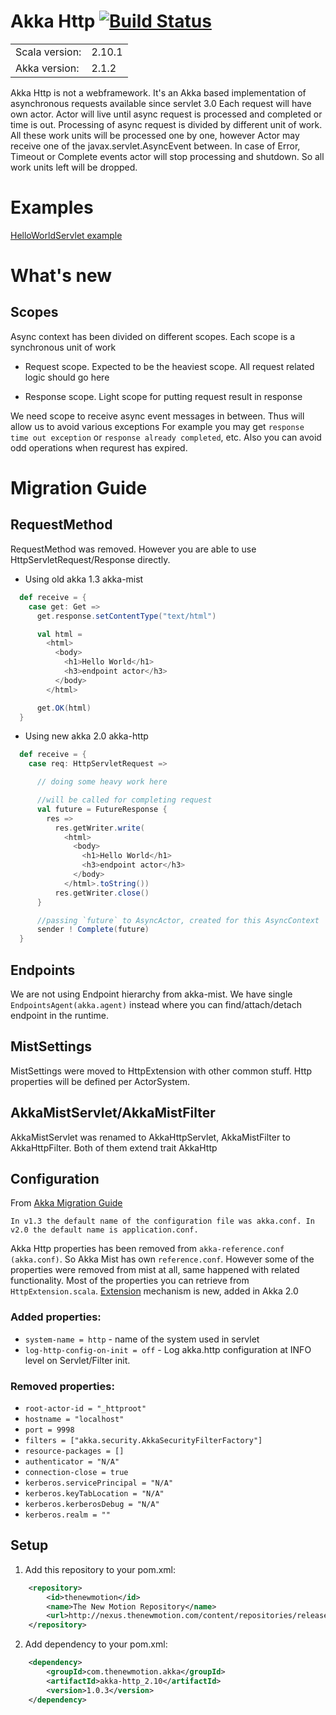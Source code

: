 # Akka Http   [![Build Status](https://secure.travis-ci.org/thenewmotion/akka-http.png)](http://travis-ci.org/thenewmotion/akka-http)

<table border="0">
  <tr>
    <td>Scala version: </td>
    <td>2.10.1</td>
  </tr>
  <tr>
    <td>Akka version: </td>
    <td>2.1.2</td>
  </tr>
</table>

Akka Http is not a webframework. It's an Akka based implementation of asynchronous requests available since servlet 3.0
Each request will have own actor. Actor will live until async request is processed and completed or time is out.
Processing of async request is divided by different unit of work. All these work units will be processed one by one, however
Actor may receive one of the javax.servlet.AsyncEvent between. In case of Error, Timeout or Complete events actor will stop processing and shutdown.
So all work units left will be dropped.

# Examples

[HelloWorldServlet example](https://github.com/thenewmotion/akka-http-helloworld)

# What's new

## Scopes

Async context has been divided on different scopes. Each scope is a synchronous unit of work

* Request scope. Expected to be the heaviest scope. All request related logic should go here

* Response scope. Light scope for putting request result in response

We need scope to receive async event messages in between. Thus will allow us to avoid various exceptions
For example you may get `response time out exception` or `response already completed`, etc.
Also you can avoid odd operations when requrest has expired.

# Migration Guide


## RequestMethod

RequestMethod was removed. However you are able to use HttpServletRequest/Response directly.

* Using old akka 1.3 akka-mist

```scala
  def receive = {
    case get: Get =>
      get.response.setContentType("text/html")

      val html =
        <html>
          <body>
            <h1>Hello World</h1>
            <h3>endpoint actor</h3>
          </body>
        </html>

      get.OK(html)
  }
```

* Using new akka 2.0 akka-http

```scala
  def receive = {
    case req: HttpServletRequest =>

      // doing some heavy work here

      //will be called for completing request
      val future = FutureResponse {
        res =>
          res.getWriter.write(
            <html>
              <body>
                <h1>Hello World</h1>
                <h3>endpoint actor</h3>
              </body>
            </html>.toString())
          res.getWriter.close()
      }

      //passing `future` to AsyncActor, created for this AsyncContext
      sender ! Complete(future)
  }
```


## Endpoints

We are not using Endpoint hierarchy from akka-mist. We have single `EndpointsAgent(akka.agent)` instead where you can find/attach/detach endpoint in the runtime.

## MistSettings

MistSettings were moved to HttpExtension with other common stuff. Http properties will be defined per ActorSystem.

## AkkaMistServlet/AkkaMistFilter

AkkaMistServlet was renamed to AkkaHttpServlet, AkkaMistFilter to AkkaHttpFilter. Both of them extend trait AkkaHttp

## Configuration

From [Akka Migration Guide](http://doc.akka.io/docs/akka/2.0/project/migration-guide-1.3.x-2.0.x.html#Configuration)

`In v1.3 the default name of the configuration file was akka.conf. In v2.0 the default name is application.conf.`

Akka Http properties has been removed from `akka-reference.conf (akka.conf)`.
So Akka Mist has own `reference.conf`.
However some of the properties were removed from mist at all, same happened with related functionality.
Most of the properties you can retrieve from `HttpExtension.scala`.
[Extension](http://doc.akka.io/docs/akka/2.0/scala/extending-akka.html) mechanism is new, added in Akka 2.0

### Added properties: ###

* `system-name = http` - name of the system used in servlet
* `log-http-config-on-init = off` - Log akka.http configuration at INFO level on Servlet/Filter init.

### Removed properties: ###

* `root-actor-id = "_httproot"`
* `hostname = "localhost"`
* `port = 9998`
* `filters = ["akka.security.AkkaSecurityFilterFactory"]`
* `resource-packages = []`
* `authenticator = "N/A"`
* `connection-close = true`
* `kerberos.servicePrincipal = "N/A"`
* `kerberos.keyTabLocation = "N/A"`
* `kerberos.kerberosDebug = "N/A"`
* `kerberos.realm = ""`

## Setup

1. Add this repository to your pom.xml:
```xml
    <repository>
        <id>thenewmotion</id>
        <name>The New Motion Repository</name>
        <url>http://nexus.thenewmotion.com/content/repositories/releases-public</url>
    </repository>
```

2. Add dependency to your pom.xml:
```xml
    <dependency>
        <groupId>com.thenewmotion.akka</groupId>
        <artifactId>akka-http_2.10</artifactId>
        <version>1.0.3</version>
    </dependency>
```
